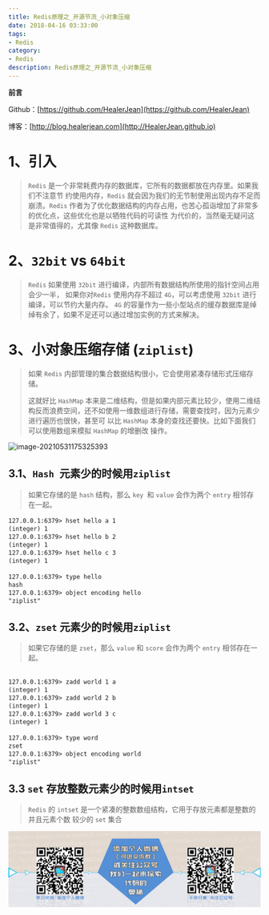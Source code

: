 ```yaml
---
title: Redis原理之_开源节流_小对象压缩
date: 2018-04-16 03:33:00
tags: 
- Redis
category: 
- Redis
description: Redis原理之_开源节流_小对象压缩
---
```


**前言**     

 Github：[https://github.com/HealerJean](https://github.com/HealerJean)         

 博客：[http://blog.healerjean.com](http://HealerJean.github.io)          



# 1、引入

> `Redis` 是一个非常耗费内存的数据库，它所有的数据都放在内存里。如果我们不注意节 约使用内存，`Redis` 就会因为我们的无节制使用出现内存不足而崩溃。`Redis` 作者为了优化数据结构的内存占用，也苦心孤诣增加了非常多的优化点，这些优化也是以牺牲代码的可读性 为代价的，当然毫无疑问这是非常值得的，尤其像 `Redis` 这种数据库。    



# 2、`32bit` vs `64bit`

> `Redis` 如果使用 `32bit` 进行编译，内部所有数据结构所使用的指针空间占用会少一半， 如果你对`Redis` 使用内存不超过 `4G`，可以考虑使用 `32bit` 进行编译，可以节约大量内存。 `4G` 的容量作为一些小型站点的缓存数据库是绰绰有余了，如果不足还可以通过增加实例的方式来解决。





# 3、小对象压缩存储 (`ziplist`)

> 如果 `Redis` 内部管理的集合数据结构很小，它会使用紧凑存储形式压缩存储。
>
> 这就好比 `HashMap` 本来是二维结构，但是如果内部元素比较少，使用二维结构反而浪费空间，还不如使用一维数组进行存储，需要查找时，因为元素少进行遍历也很快，甚至可 以比 `HashMap` 本身的查找还要快。比如下面我们可以使用数组来模拟 `HashMap` 的增删改 操作。



![image-20210531175325393](/Users/healerjean/Desktop/HealerJean/HCode/HealerJean.github.io/blogImages/image-20210531175325393.png)

## 3.1、`Hash `元素少的时候用`ziplist`

> 如果它存储的是 `hash` 结构，那么 `key `和 `value` 会作为两个 `entry` 相邻存在一起。

```shell
127.0.0.1:6379> hset hello a 1 
(integer) 1
127.0.0.1:6379> hset hello b 2 
(integer) 1
127.0.0.1:6379> hset hello c 3 
(integer) 1

127.0.0.1:6379> type hello
hash
127.0.0.1:6379> object encoding hello 
"ziplist"
```



## 3.2、`zset` 元素少的时候用`ziplist`

> 如果它存储的是 `zset`，那么 `value` 和 `score` 会作为两个 `entry` 相邻存在一起。

```shell

127.0.0.1:6379> zadd world 1 a 
(integer) 1
127.0.0.1:6379> zadd world 2 b 
(integer) 1
127.0.0.1:6379> zadd world 3 c 
(integer) 1

127.0.0.1:6379> type word
zset
127.0.0.1:6379> object encoding world 
"ziplist"
```



## 3.3 `set` 存放整数元素少的时候用`intset`

> `Redis` 的 `intset` 是一个紧凑的整数数组结构，它用于存放元素都是整数的并且元素个数 较少的 `set` 集合













![ContactAuthor](https://raw.githubusercontent.com/HealerJean/HealerJean.github.io/master/assets/img/artical_bottom.jpg)



<!-- Gitalk 评论 start  -->

<link rel="stylesheet" href="https://unpkg.com/gitalk/dist/gitalk.css">

<script src="https://unpkg.com/gitalk@latest/dist/gitalk.min.js"></script> 
<div id="gitalk-container"></div>    
 <script type="text/javascript">
    var gitalk = new Gitalk({
		clientID: `1d164cd85549874d0e3a`,
		clientSecret: `527c3d223d1e6608953e835b547061037d140355`,
		repo: `HealerJean.github.io`,
		owner: 'HealerJean',
		admin: ['HealerJean'],
		id: 'AAAAAAAAAAAAAAAAAA',
    });
    gitalk.render('gitalk-container');
</script> 



<!-- Gitalk end -->



